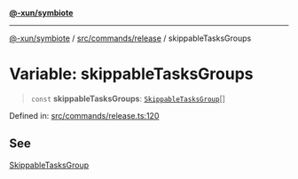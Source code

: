 [**@-xun/symbiote**](../../../../README.md)

***

[@-xun/symbiote](../../../../README.md) / [src/commands/release](../README.md) / skippableTasksGroups

# Variable: skippableTasksGroups

> `const` **skippableTasksGroups**: [`SkippableTasksGroup`](../enumerations/SkippableTasksGroup.md)[]

Defined in: [src/commands/release.ts:120](https://github.com/Xunnamius/symbiote/blob/c3eb624b24481297d928007f103c9d2138e49cb7/src/commands/release.ts#L120)

## See

[SkippableTasksGroup](../enumerations/SkippableTasksGroup.md)
